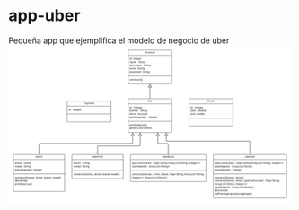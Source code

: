 # app-uber
Pequeña app que ejemplifica el modelo de negocio de uber
<img align="center" src="./Diagrama UML/App Uber.png" />
